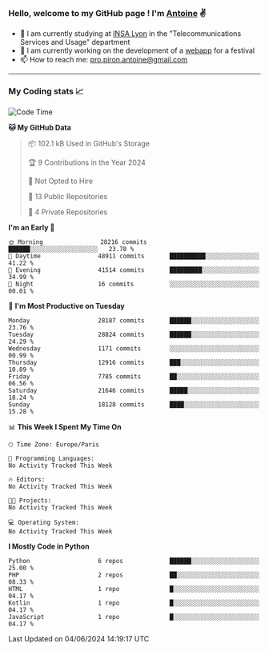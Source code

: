 ### Hello, welcome to my GitHub page ! I'm [Antoine](https://github.com/AntoinePiron) ✌️

- 🌱 I am currently studying at [INSA Lyon](https://www.insa-lyon.fr) in the "Telecommunications Services and Usage" department
- 🔭 I am currently working on the development of a [webapp](https://github.com/24HeuresINSA/Overbookd) for a festival
- 📫 How to reach me: [pro.piron.antoine@gmail.com](mailto:pro.piron.antoine@gmail.com)

---

### My Coding stats 📈
<!--START_SECTION:waka-->
![Code Time](http://img.shields.io/badge/Code%20Time-214%20hrs%207%20mins-blue)

**🐱 My GitHub Data** 

> 📦 102.1 kB Used in GitHub's Storage 
 > 
> 🏆 9 Contributions in the Year 2024
 > 
> 🚫 Not Opted to Hire
 > 
> 📜 13 Public Repositories 
 > 
> 🔑 4 Private Repositories 
 > 
**I'm an Early 🐤** 

```text
🌞 Morning                28216 commits       ██████░░░░░░░░░░░░░░░░░░░   23.78 % 
🌆 Daytime                48911 commits       ██████████░░░░░░░░░░░░░░░   41.22 % 
🌃 Evening                41514 commits       █████████░░░░░░░░░░░░░░░░   34.99 % 
🌙 Night                  16 commits          ░░░░░░░░░░░░░░░░░░░░░░░░░   00.01 % 
```
📅 **I'm Most Productive on Tuesday** 

```text
Monday                   28187 commits       ██████░░░░░░░░░░░░░░░░░░░   23.76 % 
Tuesday                  28824 commits       ██████░░░░░░░░░░░░░░░░░░░   24.29 % 
Wednesday                1171 commits        ░░░░░░░░░░░░░░░░░░░░░░░░░   00.99 % 
Thursday                 12916 commits       ███░░░░░░░░░░░░░░░░░░░░░░   10.89 % 
Friday                   7785 commits        ██░░░░░░░░░░░░░░░░░░░░░░░   06.56 % 
Saturday                 21646 commits       █████░░░░░░░░░░░░░░░░░░░░   18.24 % 
Sunday                   18128 commits       ████░░░░░░░░░░░░░░░░░░░░░   15.28 % 
```


📊 **This Week I Spent My Time On** 

```text
🕑︎ Time Zone: Europe/Paris

💬 Programming Languages: 
No Activity Tracked This Week

🔥 Editors: 
No Activity Tracked This Week

🐱‍💻 Projects: 
No Activity Tracked This Week

💻 Operating System: 
No Activity Tracked This Week
```

**I Mostly Code in Python** 

```text
Python                   6 repos             ██████░░░░░░░░░░░░░░░░░░░   25.00 % 
PHP                      2 repos             ██░░░░░░░░░░░░░░░░░░░░░░░   08.33 % 
HTML                     1 repo              █░░░░░░░░░░░░░░░░░░░░░░░░   04.17 % 
Kotlin                   1 repo              █░░░░░░░░░░░░░░░░░░░░░░░░   04.17 % 
JavaScript               1 repo              █░░░░░░░░░░░░░░░░░░░░░░░░   04.17 % 
```




 Last Updated on 04/06/2024 14:19:17 UTC
<!--END_SECTION:waka-->
